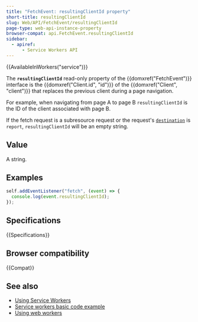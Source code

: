 ```yaml
---
title: "FetchEvent: resultingClientId property"
short-title: resultingClientId
slug: Web/API/FetchEvent/resultingClientId
page-type: web-api-instance-property
browser-compat: api.FetchEvent.resultingClientId
sidebar:
  - apiref:
      - Service Workers API
---
```


{{AvailableInWorkers("service")}}

The **`resultingClientId`** read-only property of the
{{domxref("FetchEvent")}} interface is the {{domxref("Client.id", "id")}} of the
{{domxref("Client", "client")}} that replaces the previous client during a page
navigation.

For example, when navigating from page A to page B `resultingClientId` is
the ID of the client associated with page B.

If the fetch request is a subresource request or the request's
[`destination`](/en-US/docs/Web/API/Request/destination) is
`report`, `resultingClientId` will be an empty string.

## Value

A string.

## Examples

```js
self.addEventListener("fetch", (event) => {
  console.log(event.resultingClientId);
});
```

## Specifications

{{Specifications}}

## Browser compatibility

{{Compat}}

## See also

- [Using Service Workers](/en-US/docs/Web/API/Service_Worker_API/Using_Service_Workers)
- [Service workers basic code example](https://github.com/mdn/dom-examples/tree/main/service-worker/simple-service-worker)
- [Using web workers](/en-US/docs/Web/API/Web_Workers_API/Using_web_workers)
